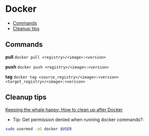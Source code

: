 # Docker

<!-- vim-markdown-toc GFM -->
* [Commands](#commands)
* [Cleanup tips](#cleanup-tips)

<!-- vim-markdown-toc -->

## Commands

**pull**
`docker pull <registry>/<image>:<version>`

**push**
`docker push <registry>/<image>:<version>`

**tag**
`docker tag <source_registry>/<image>:<version> <target_registry>/<image>:<version>`

## Cleanup tips

[Keeping the whale happy: How to clean up after Docker](https://getintodevops.com/blog/keeping-the-whale-happy-how-to-clean-up-after-docker)

- Tip: Get permission denied when running docker commands?:

```bash
sudo usermod -aG docker $USER
```
